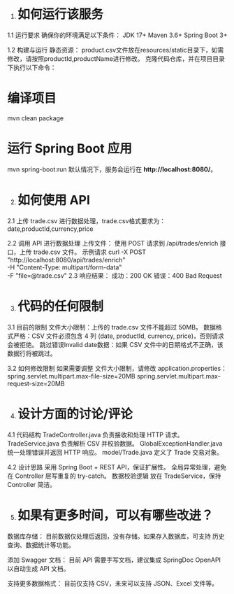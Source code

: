 1. # 如何运行该服务
1.1 运行要求
确保你的环境满足以下条件：
JDK 17+
Maven 3.6+
Spring Boot 3+

1.2 构建与运行
静态资源：
product.csv文件放在resources/static目录下，如需修改，请按照productId,productName进行修改。
克隆代码仓库，并在项目目录下执行以下命令：
# 编译项目
mvn clean package
# 运行 Spring Boot 应用
mvn spring-boot:run
默认情况下，服务会运行在 **http://localhost:8080/**。

2. # 如何使用 API
2.1 上传 trade.csv 进行数据处理，trade.csv格式要求为：date,productId,currency,price

2.2 调用 API 进行数据处理
   上传文件：
   使用 POST 请求到 /api/trades/enrich 接口，上传 trade.csv 文件。
   示例请求
   curl -X POST "http://localhost:8080/api/trades/enrich" \
   -H "Content-Type: multipart/form-data" \
   -F "file=@trade.csv"
2.3 响应结果：
   成功：200 OK
   错误：400 Bad Request

3. # 代码的任何限制

3.1 目前的限制
文件大小限制：上传的 trade.csv 文件不能超过 50MB。
数据格式严格：CSV 文件必须包含 4 列 (date, productId, currency, price)，否则请求会被拒绝。
跳过错误Invalid date数据：如果 CSV 文件中的日期格式不正确，该数据行将被跳过。

3.2 如何修改限制
如果需要调整 文件大小限制，请修改 application.properties：
   spring.servlet.multipart.max-file-size=20MB
   spring.servlet.multipart.max-request-size=20MB


4. # 设计方面的讨论/评论
4.1 代码结构
TradeController.java 负责接收和处理 HTTP 请求。
TradeService.java 负责解析 CSV 并校验数据。
GlobalExceptionHandler.java 统一处理错误并返回 HTTP 响应。
model/Trade.java 定义了 Trade 交易对象。

4.2 设计思路
采用 Spring Boot + REST API，保证扩展性。
全局异常处理，避免在 Controller 层写重复的 try-catch。
数据校验逻辑 放在 TradeService，保持 Controller 简洁。

5. # 如果有更多时间，可以有哪些改进？
数据库存储：
目前数据仅处理后返回，没有存储。如果存入数据库，可支持 历史查询、数据统计等功能。

添加 Swagger 文档：
目前 API 需要手写文档，建议集成 SpringDoc OpenAPI 以自动生成 API 文档。

支持更多数据格式：
目前仅支持 CSV，未来可以支持 JSON、Excel 文件等。
